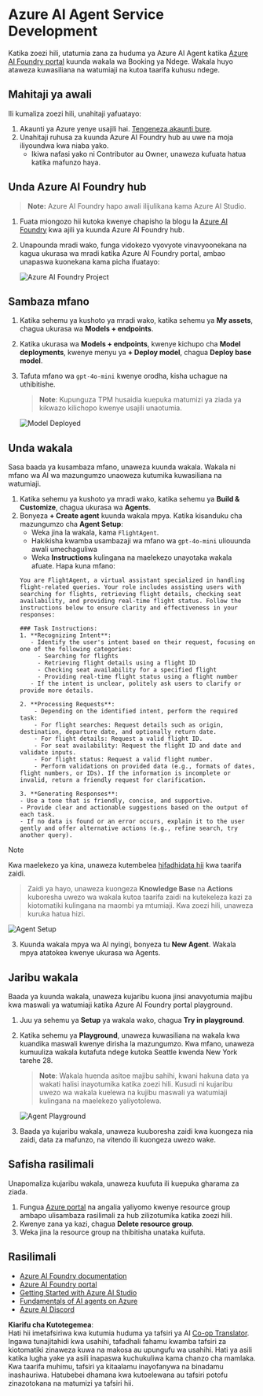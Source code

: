 <!--
CO_OP_TRANSLATOR_METADATA:
{
  "original_hash": "7e92870dc0843e13d4dabc620c09d2d9",
  "translation_date": "2025-07-12T08:21:35+00:00",
  "source_file": "02-explore-agentic-frameworks/azure-ai-foundry-agent-creation.md",
  "language_code": "sw"
}
-->
# Azure AI Agent Service Development

Katika zoezi hili, utatumia zana za huduma ya Azure AI Agent katika [Azure AI Foundry portal](https://ai.azure.com/?WT.mc_id=academic-105485-koreyst) kuunda wakala wa Booking ya Ndege. Wakala huyo ataweza kuwasiliana na watumiaji na kutoa taarifa kuhusu ndege.

## Mahitaji ya awali

Ili kumaliza zoezi hili, unahitaji yafuatayo:
1. Akaunti ya Azure yenye usajili hai. [Tengeneza akaunti bure](https://azure.microsoft.com/free/?WT.mc_id=academic-105485-koreyst).
2. Unahitaji ruhusa za kuunda Azure AI Foundry hub au uwe na moja iliyoundwa kwa niaba yako.
    - Ikiwa nafasi yako ni Contributor au Owner, unaweza kufuata hatua katika mafunzo haya.

## Unda Azure AI Foundry hub

> **Note:** Azure AI Foundry hapo awali ilijulikana kama Azure AI Studio.

1. Fuata miongozo hii kutoka kwenye chapisho la blogu la [Azure AI Foundry](https://learn.microsoft.com/en-us/azure/ai-studio/?WT.mc_id=academic-105485-koreyst) kwa ajili ya kuunda Azure AI Foundry hub.
2. Unapounda mradi wako, funga vidokezo vyovyote vinavyoonekana na kagua ukurasa wa mradi katika Azure AI Foundry portal, ambao unapaswa kuonekana kama picha ifuatayo:

    ![Azure AI Foundry Project](../../../translated_images/azure-ai-foundry.88d0c35298348c2fca620668d9b567b50b18dfe94fd2251e0793a28d4d60854e.sw.png)

## Sambaza mfano

1. Katika sehemu ya kushoto ya mradi wako, katika sehemu ya **My assets**, chagua ukurasa wa **Models + endpoints**.
2. Katika ukurasa wa **Models + endpoints**, kwenye kichupo cha **Model deployments**, kwenye menyu ya **+ Deploy model**, chagua **Deploy base model**.
3. Tafuta mfano wa `gpt-4o-mini` kwenye orodha, kisha uchague na uthibitishe.

    > **Note**: Kupunguza TPM husaidia kuepuka matumizi ya ziada ya kikwazo kilichopo kwenye usajili unaotumia.

    ![Model Deployed](../../../translated_images/model-deployment.3749c53fb81e18fdc2da5beb872441b4a5f86a2d1206c5a9999a4997f78e4b7a.sw.png)

## Unda wakala

Sasa baada ya kusambaza mfano, unaweza kuunda wakala. Wakala ni mfano wa AI wa mazungumzo unaoweza kutumika kuwasiliana na watumiaji.

1. Katika sehemu ya kushoto ya mradi wako, katika sehemu ya **Build & Customize**, chagua ukurasa wa **Agents**.
2. Bonyeza **+ Create agent** kuunda wakala mpya. Katika kisanduku cha mazungumzo cha **Agent Setup**:
    - Weka jina la wakala, kama `FlightAgent`.
    - Hakikisha kwamba usambazaji wa mfano wa `gpt-4o-mini` uliouunda awali umechaguliwa
    - Weka **Instructions** kulingana na maelekezo unayotaka wakala afuate. Hapa kuna mfano:
    ```
    You are FlightAgent, a virtual assistant specialized in handling flight-related queries. Your role includes assisting users with searching for flights, retrieving flight details, checking seat availability, and providing real-time flight status. Follow the instructions below to ensure clarity and effectiveness in your responses:

    ### Task Instructions:
    1. **Recognizing Intent**:
       - Identify the user's intent based on their request, focusing on one of the following categories:
         - Searching for flights
         - Retrieving flight details using a flight ID
         - Checking seat availability for a specified flight
         - Providing real-time flight status using a flight number
       - If the intent is unclear, politely ask users to clarify or provide more details.
        
    2. **Processing Requests**:
        - Depending on the identified intent, perform the required task:
        - For flight searches: Request details such as origin, destination, departure date, and optionally return date.
        - For flight details: Request a valid flight ID.
        - For seat availability: Request the flight ID and date and validate inputs.
        - For flight status: Request a valid flight number.
        - Perform validations on provided data (e.g., formats of dates, flight numbers, or IDs). If the information is incomplete or invalid, return a friendly request for clarification.

    3. **Generating Responses**:
    - Use a tone that is friendly, concise, and supportive.
    - Provide clear and actionable suggestions based on the output of each task.
    - If no data is found or an error occurs, explain it to the user gently and offer alternative actions (e.g., refine search, try another query).
    
    ```
> [!NOTE]
> Kwa maelekezo ya kina, unaweza kutembelea [hifadhidata hii](https://github.com/ShivamGoyal03/RoamMind) kwa taarifa zaidi.
    
> Zaidi ya hayo, unaweza kuongeza **Knowledge Base** na **Actions** kuboresha uwezo wa wakala kutoa taarifa zaidi na kutekeleza kazi za kiotomatiki kulingana na maombi ya mtumiaji. Kwa zoezi hili, unaweza kuruka hatua hizi.
    
![Agent Setup](../../../translated_images/agent-setup.9bbb8755bf5df672c712a9aaed6482305d32a4986742e6b21faf59485f25c50a.sw.png)

3. Kuunda wakala mpya wa AI nyingi, bonyeza tu **New Agent**. Wakala mpya atatokea kwenye ukurasa wa Agents.

## Jaribu wakala

Baada ya kuunda wakala, unaweza kujaribu kuona jinsi anavyotumia majibu kwa maswali ya watumiaji katika Azure AI Foundry portal playground.

1. Juu ya sehemu ya **Setup** ya wakala wako, chagua **Try in playground**.
2. Katika sehemu ya **Playground**, unaweza kuwasiliana na wakala kwa kuandika maswali kwenye dirisha la mazungumzo. Kwa mfano, unaweza kumuuliza wakala kutafuta ndege kutoka Seattle kwenda New York tarehe 28.

    > **Note**: Wakala huenda asitoe majibu sahihi, kwani hakuna data ya wakati halisi inayotumika katika zoezi hili. Kusudi ni kujaribu uwezo wa wakala kuelewa na kujibu maswali ya watumiaji kulingana na maelekezo yaliyotolewa.

    ![Agent Playground](../../../translated_images/agent-playground.dc146586de71501011798b919ae595f4d4facf8c3a5f53e0107e7b80fc2418d1.sw.png)

3. Baada ya kujaribu wakala, unaweza kuuboresha zaidi kwa kuongeza nia zaidi, data za mafunzo, na vitendo ili kuongeza uwezo wake.

## Safisha rasilimali

Unapomaliza kujaribu wakala, unaweza kuufuta ili kuepuka gharama za ziada.
1. Fungua [Azure portal](https://portal.azure.com) na angalia yaliyomo kwenye resource group ambapo ulisambaza rasilimali za hub zilizotumika katika zoezi hili.
2. Kwenye zana ya kazi, chagua **Delete resource group**.
3. Weka jina la resource group na thibitisha unataka kuifuta.

## Rasilimali

- [Azure AI Foundry documentation](https://learn.microsoft.com/en-us/azure/ai-studio/?WT.mc_id=academic-105485-koreyst)
- [Azure AI Foundry portal](https://ai.azure.com/?WT.mc_id=academic-105485-koreyst)
- [Getting Started with Azure AI Studio](https://techcommunity.microsoft.com/blog/educatordeveloperblog/getting-started-with-azure-ai-studio/4095602?WT.mc_id=academic-105485-koreyst)
- [Fundamentals of AI agents on Azure](https://learn.microsoft.com/en-us/training/modules/ai-agent-fundamentals/?WT.mc_id=academic-105485-koreyst)
- [Azure AI Discord](https://aka.ms/AzureAI/Discord)

**Kiarifu cha Kutotegemea**:  
Hati hii imetafsiriwa kwa kutumia huduma ya tafsiri ya AI [Co-op Translator](https://github.com/Azure/co-op-translator). Ingawa tunajitahidi kwa usahihi, tafadhali fahamu kwamba tafsiri za kiotomatiki zinaweza kuwa na makosa au upungufu wa usahihi. Hati ya asili katika lugha yake ya asili inapaswa kuchukuliwa kama chanzo cha mamlaka. Kwa taarifa muhimu, tafsiri ya kitaalamu inayofanywa na binadamu inashauriwa. Hatubebei dhamana kwa kutoelewana au tafsiri potofu zinazotokana na matumizi ya tafsiri hii.